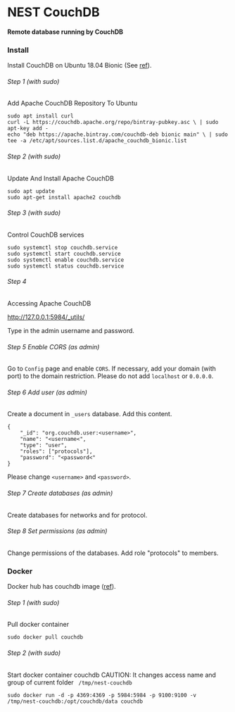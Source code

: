 # NEST CouchDB

**Remote database running by CouchDB**



### Install

Install CouchDB on Ubuntu 18.04 Bionic (See [ref](https://websiteforstudents.com/install-apache-couchdb-on-ubuntu-16-04-17-10-18-04/)).

###### Step 1 (with sudo)
Add Apache CouchDB Repository To Ubuntu
```
sudo apt install curl
curl -L https://couchdb.apache.org/repo/bintray-pubkey.asc \ | sudo apt-key add -
echo "deb https://apache.bintray.com/couchdb-deb bionic main" \ | sudo tee -a /etc/apt/sources.list.d/apache_couchdb_bionic.list
```

###### Step 2 (with sudo)
Update And Install Apache CouchDB
```
sudo apt update
sudo apt-get install apache2 couchdb
```

###### Step 3 (with sudo)
Control CouchDB services
```
sudo systemctl stop couchdb.service
sudo systemctl start couchdb.service
sudo systemctl enable couchdb.service
sudo systemctl status couchdb.service
```

###### Step 4
Accessing Apache CouchDB

http://127.0.0.1:5984/_utils/

Type in the admin username and password.

###### Step 5  Enable CORS (as admin)

Go to `Config` page and enable `CORS`. If necessary, add your domain (with port) to the domain restriction. Please do not add `localhost` or `0.0.0.0`.

###### Step 6 Add user (as admin)
Create a document in `_users` database. Add this content.
```
{
    "_id": "org.couchdb.user:<username>",
    "name": "<username<",
    "type": "user",
    "roles": ["protocols"],
    "password": "<password<"
}
```
Please change `<username>` and `<password>`.

###### Step 7 Create databases (as admin)
Create databases for networks and for protocol.

###### Step 8 Set permissions (as admin)
Change permissions of the databases. Add role "protocols" to members.


### Docker

Docker hub has couchdb image ([ref](https://hub.docker.com/_/couchdb/)).


###### Step 1 (with sudo)
Pull docker container
```
sudo docker pull couchdb
```

###### Step 2 (with sudo)
Start docker container couchdb
CAUTION: It changes access name and group of current folder ` /tmp/nest-couchdb`

```
sudo docker run -d -p 4369:4369 -p 5984:5984 -p 9100:9100 -v /tmp/nest-couchdb:/opt/couchdb/data couchdb
```
